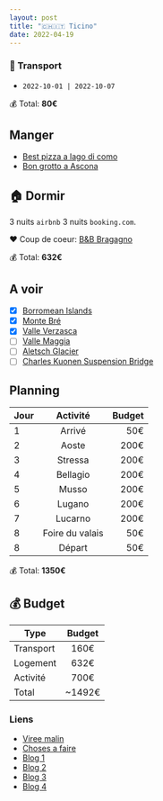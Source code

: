 ```yaml
---
layout: post
title: "🇨🇭🇮🇹 Ticino"
date: 2022-04-19
---
```


### 🚙 Transport

- `2022-10-01 | 2022-10-07`

💰 Total: **80€**

## Manger

- [Best pizza a lago di como](https://goo.gl/maps/q5YsK5S5q7WcXKvL9)
- [Bon grotto a Ascona](https://goo.gl/maps/dwFBAkkBarCQ2VNV9)

## 🏠 Dormir

3 nuits `airbnb` 3 nuits `booking.com`.

❤️  Coup de coeur: [B&B Bragagno](https://goo.gl/maps/bQnxp3P3EYuaF9R87)

💰 Total: **632€**

## A voir

- [x] [Borromean Islands](https://goo.gl/maps/Pjbt9SzAvMcA62yJ6)
- [x] [Monte Bré](https://goo.gl/maps/zTF3whMENkzTAzqc9)
- [x] [Valle Verzasca](https://www.alltrails.com/explore/map/val-verzasca--8)
- [ ] [Valle Maggia](https://www.alltrails.com/trail/switzerland/ticino/valle-del-salto-via-maggia)
- [ ] [Aletsch Glacier](https://goo.gl/maps/TruJZ9hAKKT5uT7z6)
- [ ] [Charles Kuonen Suspension Bridge](https://g.page/suspension-bridge?share)

## Planning

| Jour   |      Activité      |  Budget |
|----------|:-------------:|------:|
| 1 |  Arrivé | 50€ |
| 2 |  Aoste | 200€ |
| 3 |  Stressa | 200€ |
| 4 |  Bellagio | 200€ |
| 5 |  Musso | 200€ |
| 6 |  Lugano | 200€ |
| 7 |  Lucarno | 200€ |
| 8 |  Foire du valais | 50€ |
| 8 |  Départ | 50€ |

💰 Total: **1350€**

## 💰 Budget

| Type   |      Budget      |
|----------|:-------------:|
| Transport | 160€ |
| Logement | 632€ |
| Activité | 700€ |
| Total |  ~1492€  |

### Liens

- [Viree malin](https://www.viree-malin.fr/visite-guidee-lac-come-en-francais/)
- [Choses a faire](https://goo.gl/maps/GZbLY6PEpu8NofMW9)
- [Blog 1](https://www.carnetdescapades.com/europe/suisse/visiter-lugano-que-faire.html)
- [Blog 2](https://www.madame-oreille.com/lugano-que-voir-que-faire-1)
- [Blog 3](https://www.royalchill.com/2018/06/22/lac-de-come-et-environs-que-voir-que-faire)
- [Blog 4](https://www.novo-monde.com/tessin-suisse-verzasca-locarno-lugano/)
